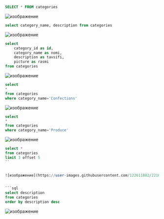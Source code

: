 ```sql
SELECT * FROM categories 
```

![изображение](https://user-images.githubusercontent.com/122611882/221087577-14e1090a-526d-4c71-ab65-c6b104564f8d.png)


```sql 
select category_name, description from categories
```

![изображение](https://user-images.githubusercontent.com/122611882/221088067-fab4ddb7-d91a-4986-ba1f-79bbf42b3c78.png)


```sql
select
    category_id as id,
    category_name as nomi,
    description as tavsifi,
    picture as rasmi
from categories
```

![изображение](https://user-images.githubusercontent.com/122611882/221088831-ea9420ec-142b-40e3-8b31-9676a4624985.png)


```sql
select
*
from categories
where category_name='Confections'
```

![изображение](https://user-images.githubusercontent.com/122611882/221089299-ed58e3dd-55da-44de-8696-2a6d94b91eb8.png)


```sql
select
*
from categories
where category_name='Produce'
```

![изображение](https://user-images.githubusercontent.com/122611882/221090732-4e02295b-93e7-4790-8cd1-570c7fa1aa08.png)

```sql
select *
from categories
limit 3 offset 5
``


![изображение](https://user-images.githubusercontent.com/122611882/221090782-3cb55624-db55-4d18-a68e-25d7697f4f60.png)


```sql
select description
from categories
order by description desc
```

![изображение](https://user-images.githubusercontent.com/122611882/221091473-683b3426-c176-4a12-9c3b-a58a9d5a2f76.png)
